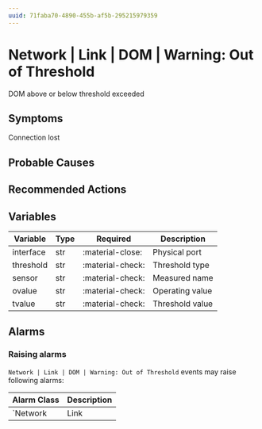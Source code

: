 ```yaml
---
uuid: 71faba70-4890-455b-af5b-295215979359
---
```

# Network | Link | DOM | Warning: Out of Threshold

DOM above or below threshold exceeded

## Symptoms

Connection lost

## Probable Causes

## Recommended Actions

## Variables

Variable | Type | Required | Description
--- | --- | --- | ---
interface | str | :material-close: | Physical port
threshold | str | :material-check: | Threshold type
sensor | str | :material-check: | Measured name
ovalue | str | :material-check: | Operating value
tvalue | str | :material-check: | Threshold value

## Alarms

### Raising alarms

`Network | Link | DOM | Warning: Out of Threshold` events may raise following alarms:

Alarm Class | Description
--- | ---
`Network | Link | DOM | Warning: Out of Threshold` | dispose
